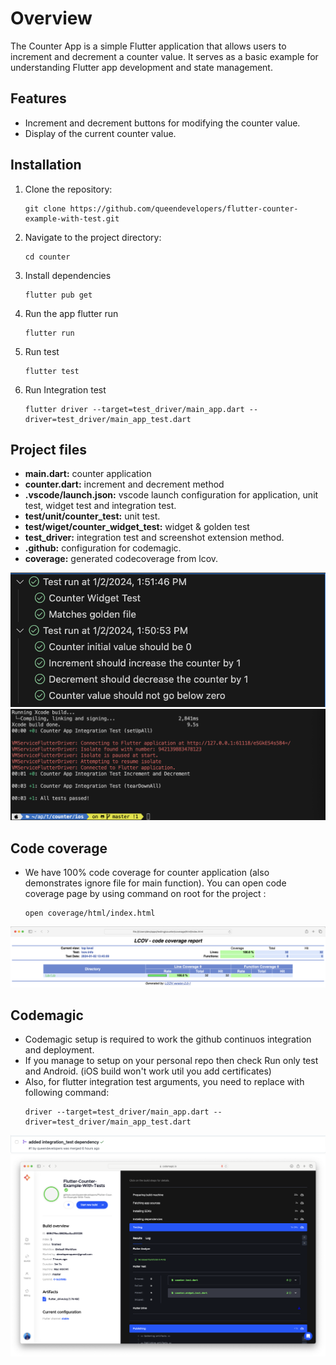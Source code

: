 # Overview

The Counter App is a simple Flutter application that allows users to increment and decrement a counter value. It serves as a basic example for understanding Flutter app development and state management.

## Features

- Increment and decrement buttons for modifying the counter value.
- Display of the current counter value.

## Installation
1. Clone the repository:
   ```
   git clone https://github.com/queendevelopers/flutter-counter-example-with-test.git
   ```
2. Navigate to the project directory: 
   ```
   cd counter
   ```
3. Install dependencies
   ```
   flutter pub get
   ```
4. Run the app flutter run
   ```
   flutter run
   ```
5. Run test
   ```
   flutter test
   ```
6. Run Integration test
   ```
   flutter driver --target=test_driver/main_app.dart --driver=test_driver/main_app_test.dart
   ```


## Project files
- **main.dart:** counter application
- **counter.dart:** increment and decrement method
- **.vscode/launch.json:** vscode launch configuration for application, unit test, widget test and integration test.
- **test/unit/counter_test:** unit test.
- **test/wiget/counter_widget_test:** widget & golden test
- **test_driver:** integration test and screenshot extension method.
- **.github:** configuration for codemagic.
- **coverage:** generated codecoverage from lcov.

![Unit and widget test screenshot](screenshots/unit_and_widget_test.png)
![Integration test](screenshots/integration_test.png)


## Code coverage
- We have 100% code coverage for counter application (also demonstrates ignore file for main function). You can open code coverage page by using command on root for the project :
  ```
  open coverage/html/index.html
  ```
![code coverage screenshot](screenshots/code_coverage.png)

## Codemagic 
- Codemagic setup is required to work the github continuos integration and deployment.
- If you manage to setup on your personal repo then check Run only test and Android. (iOS build won't work util you add certificates)
- Also, for flutter integration test arguments, you need to replace with following command:
  ```
  driver --target=test_driver/main_app.dart --driver=test_driver/main_app_test.dart
  ```
![code magic screenshot](screenshots/github_pipeline.png)
![code magic screenshot](screenshots/codemagic.png)


